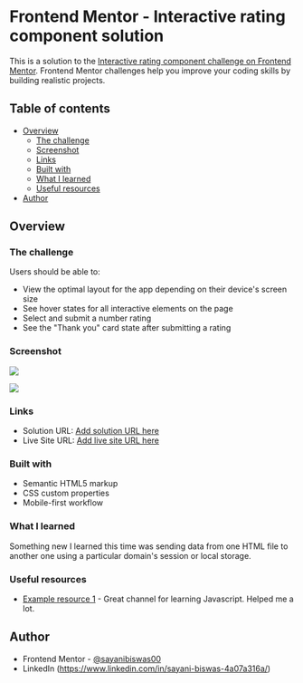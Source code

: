 # Frontend Mentor - Interactive rating component solution

This is a solution to the [Interactive rating component challenge on Frontend Mentor](https://www.frontendmentor.io/challenges/interactive-rating-component-koxpeBUmI). Frontend Mentor challenges help you improve your coding skills by building realistic projects. 

## Table of contents

- [Overview](#overview)
  - [The challenge](#the-challenge)
  - [Screenshot](#screenshot)
  - [Links](#links)
  - [Built with](#built-with)
  - [What I learned](#what-i-learned)
  - [Useful resources](#useful-resources)
- [Author](#author)


## Overview

### The challenge

Users should be able to:

- View the optimal layout for the app depending on their device's screen size
- See hover states for all interactive elements on the page
- Select and submit a number rating
- See the "Thank you" card state after submitting a rating

### Screenshot

![](.screenshots/rating-page.png)

![](.screenshots/thankyou-page.png)

### Links

- Solution URL: [Add solution URL here](https://your-solution-url.com)
- Live Site URL: [Add live site URL here](https://your-live-site-url.com)

### Built with

- Semantic HTML5 markup
- CSS custom properties
- Mobile-first workflow

### What I learned

Something new I learned this time was sending data from one HTML file to another one using a particular domain's session or local storage.

### Useful resources

- [Example resource 1](https://www.youtube.com/@OpenJavaScript/featured) - Great channel for learning Javascript. Helped me a lot.

## Author

- Frontend Mentor - [@sayanibiswas00](https://www.frontendmentor.io/profile/sayanibiswas00)
- LinkedIn (https://www.linkedin.com/in/sayani-biswas-4a07a316a/)

